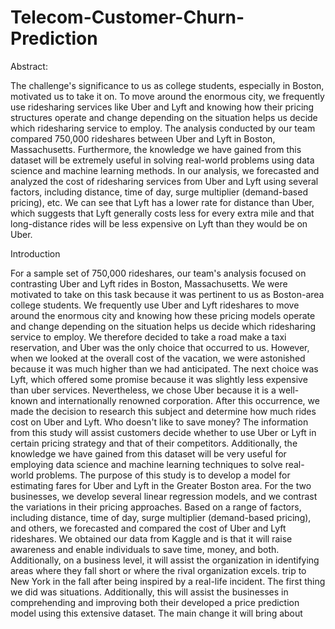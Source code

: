 # Telecom-Customer-Churn-Prediction

Abstract:

The challenge's significance to us as college students, especially in Boston, motivated us to take it on. To move around the enormous city, we frequently use ridesharing services like Uber and Lyft and knowing how their pricing structures operate and change depending on the situation helps us decide which ridesharing service to employ. The analysis conducted by our team compared 750,000 rideshares between Uber and Lyft in Boston, Massachusetts. Furthermore, the knowledge we have gained from this dataset will be extremely useful in solving real-world problems using data science and machine learning methods. In our analysis, we forecasted and analyzed the cost of ridesharing services from Uber and Lyft using several factors, including distance, time of day, surge multiplier (demand-based pricing), etc. We can see that Lyft has a lower rate for distance than Uber, which suggests that Lyft generally costs less for every extra mile and that long-distance rides will be less expensive on Lyft than they would be on Uber.

Introduction


For a sample set of 750,000 rideshares, our team's analysis focused on contrasting Uber and Lyft rides in Boston, Massachusetts. We were motivated to take on this task because it was pertinent to us as Boston-area college students. We frequently use Uber and Lyft rideshares to move around the enormous city and knowing how these pricing models operate and change depending on the situation helps us decide which ridesharing service to employ. We therefore decided to take a road
make a taxi reservation, and Uber was the only choice that occurred to us. However, when we looked at the overall cost of the vacation, we were astonished because it was much higher than we had anticipated. The next choice was Lyft, which offered some promise because it was slightly less expensive than uber services. Nevertheless, we chose Uber because it is a well-known and internationally renowned corporation. After this occurrence, we made the decision to research this subject and determine how much rides cost on Uber and Lyft. Who doesn't like to save money? The information from this study will assist customers decide whether to use Uber or Lyft in certain
pricing strategy and that of their competitors. Additionally, the knowledge we have gained from this dataset will be very useful for employing data science and machine learning techniques to solve real-world problems. The purpose of this study is to develop a model for estimating fares for Uber and Lyft in the Greater Boston area. For the two businesses, we develop several linear regression models, and we contrast the variations in their pricing approaches. Based on a range of factors, including distance, time of day, surge multiplier (demand-based pricing), and others, we forecasted and compared the cost of Uber and Lyft rideshares. We obtained our data from Kaggle and
is that it will raise awareness and enable individuals to save time, money, and both. Additionally, on a business level, it will assist the organization in identifying areas where they fall short or where the rival organization excels.
trip to New York in the fall after being inspired by a real-life incident.
The first thing we did was
situations.
Additionally, this will assist the businesses in comprehending and improving both their
developed a price prediction model using this extensive dataset.
The main change it will bring about
